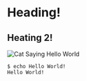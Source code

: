 # Heading!
## Heating 2!

![Cat Saying Hello World](https://cataas.com/cat/cute/says/Hello%20World)

```
$ echo Hello World!
Hello World!
```
